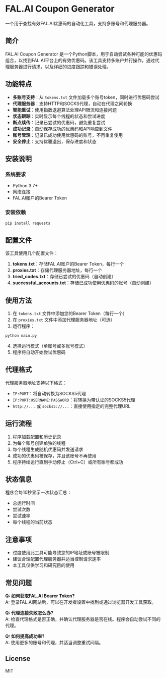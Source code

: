 # FAL.AI Coupon Generator

一个用于查找有效FAL.AI优惠码的自动化工具，支持多账号和代理服务器。

## 简介

FAL.AI Coupon Generator 是一个Python脚本，用于自动尝试各种可能的优惠码组合，以找到FAL.AI平台上的有效优惠码。该工具支持多账户并行操作，通过代理服务器进行请求，以及详细的进度跟踪和错误处理。

## 功能特点

- **多账号支持**：从 `tokens.txt` 文件加载多个账号token，同时进行优惠码尝试
- **代理服务器**：支持HTTP和SOCKS代理，自动在代理之间轮换
- **智能重试**：使用指数退避算法处理API限流和连接问题
- **状态跟踪**：实时显示每个线程的状态和尝试进度
- **断点续传**：记录已尝试的优惠码，避免重复尝试
- **成功记录**：自动保存成功的优惠码和API响应到文件
- **账号管理**：记录已成功使用优惠码的账号，不再重复使用
- **安全停止**：支持优雅退出，保存进度和状态

## 安装说明

### 系统要求

- Python 3.7+
- 网络连接
- FAL.AI账户的Bearer Token

### 安装依赖

```bash
pip install requests
```

## 配置文件

该工具使用几个配置文件：

1. **tokens.txt**：存储FAL.AI账户的Bearer Token，每行一个
2. **proxies.txt**：存储代理服务器地址，每行一个
3. **tried_codes.txt**：存储已尝试的优惠码（自动创建）
4. **successful_accounts.txt**：存储已成功使用优惠码的账号（自动创建）

## 使用方法

1. 在 `tokens.txt` 文件中添加您的Bearer Token（每行一个）
2. 在 `proxies.txt` 文件中添加代理服务器地址（可选）
3. 运行程序：

```bash
python main.py
```

4. 选择运行模式（单账号或多账号模式）
5. 程序将自动开始尝试优惠码

## 代理格式

代理服务器地址支持以下格式：

- `IP:PORT`：将自动转换为SOCKS5代理
- `IP:PORT:USERNAME:PASSWORD`：将转换为带认证的SOCKS5代理
- `http://...` 或 `socks5://...`：直接使用指定的完整代理URL

## 运行流程

1. 程序加载配置和历史记录
2. 为每个账号创建单独的线程
3. 每个线程生成随机优惠码并发送请求
4. 成功的优惠码被保存，并且该账号不再使用
5. 程序持续运行直到手动停止（Ctrl+C）或所有账号都成功

## 状态信息

程序会每10秒显示一次状态汇总：
- 总运行时间
- 尝试次数
- 尝试速率
- 每个线程的当前状态

## 注意事项

- 过度使用此工具可能导致您的IP地址或账号被限制
- 建议合理配置代理服务器并适当控制请求速率
- 本工具仅供学习和研究目的使用

## 常见问题

**Q: 如何获取FAL.AI Bearer Token?**  
A: 登录FAL.AI网站后，可以在开发者设置中找到或通过浏览器开发工具获取。

**Q: 代理连接失败怎么办?**  
A: 检查代理格式是否正确，并确认代理服务器是否在线。程序会自动尝试不同的代理。

**Q: 如何提高成功率?**  
A: 使用更多的账号和代理，并适当调整重试间隔。

## License

MIT
